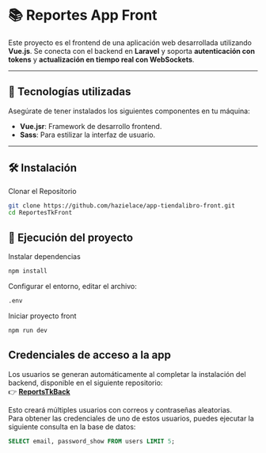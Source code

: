 # 📚 Reportes App Front

Este proyecto es el frontend de una aplicación web desarrollada utilizando **Vue.js**.  Se conecta con el backend en **Laravel** y soporta **autenticación con tokens** y **actualización en tiempo real con WebSockets**.

---

## 🚀 **Tecnologías utilizadas**
Asegúrate de tener instalados los siguientes componentes en tu máquina:

- **Vue.jsr**: Framework de desarrollo frontend.
- **Sass**: Para estilizar la interfaz de usuario.

---

## 🛠️ **Instalación**

Clonar el Repositorio
```sh
git clone https://github.com/hazielace/app-tiendalibro-front.git
cd ReportesTkFront
```

## 🚦 Ejecución del proyecto
Instalar dependencias
```sh
npm install
```
Configurar el entorno, editar el archivo:
```sh
.env
```
Iniciar proyecto front
```sh
npm run dev
```

## Credenciales de acceso a la app

Los usuarios se generan automáticamente al completar la instalación del backend, disponible en el siguiente repositorio:  
👉 **[ReportsTkBack](https://github.com/hazielace/ReportsTkBack)**  

Esto creará múltiples usuarios con correos y contraseñas aleatorias.  
Para obtener las credenciales de uno de estos usuarios, puedes ejecutar la siguiente consulta en la base de datos:  

```sql
SELECT email, password_show FROM users LIMIT 5;
```
